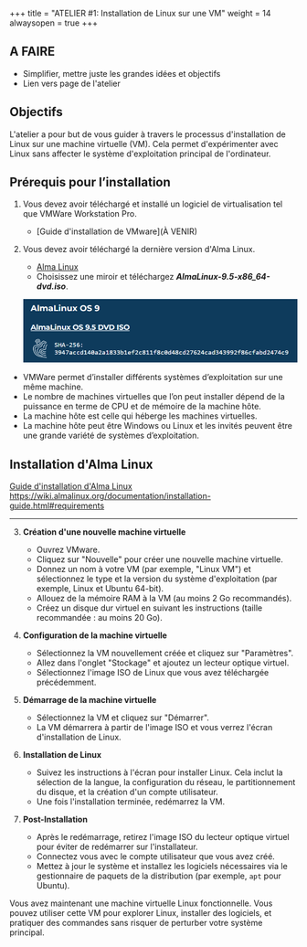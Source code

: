 +++
title = "ATELIER #1: Installation de Linux sur une VM"
weight = 14
alwaysopen = true
+++

## A FAIRE

- Simplifier, mettre juste les grandes idées et objectifs
- Lien vers page de l'atelier

## Objectifs

L'atelier a pour but de vous guider à travers le processus d'installation de Linux sur une machine virtuelle (VM). Cela permet d'expérimenter avec Linux sans affecter le système d'exploitation principal de l'ordinateur.

## Prérequis pour l’installation

1. Vous devez avoir téléchargé et installé un logiciel de virtualisation tel que VMWare Workstation Pro.
	- [Guide d'installation de VMware](À VENIR)
2. Vous devez avoir téléchargé la dernière version d'Alma Linux.
	- [Alma Linux](https://almalinux.org/get-almalinux/)
	- Choisissez une miroir et téléchargez ***AlmaLinux-9.5-x86_64-dvd.iso***.
	
	![Image ISO Alma Linux](telecharger-alma.png)

- VMWare permet d’installer différents systèmes d’exploitation sur une même machine.
- Le nombre de machines virtuelles que l’on peut installer dépend de la puissance en terme de CPU et de mémoire de la machine hôte.
- La machine hôte est celle qui héberge les machines virtuelles.
- La machine hôte peut être Windows ou Linux et les invités peuvent être une grande variété de systèmes d’exploitation.

## Installation d'Alma Linux

[Guide d'installation d'Alma Linux](.pdf)
https://wiki.almalinux.org/documentation/installation-guide.html#requirements




---

3. **Création d'une nouvelle machine virtuelle**
   - Ouvrez VMware.
   - Cliquez sur "Nouvelle" pour créer une nouvelle machine virtuelle.
   - Donnez un nom à votre VM (par exemple, "Linux VM") et sélectionnez le type et la version du système d'exploitation (par exemple, Linux et Ubuntu 64-bit).
   - Allouez de la mémoire RAM à la VM (au moins 2 Go recommandés).
   - Créez un disque dur virtuel en suivant les instructions (taille recommandée : au moins 20 Go).

4. **Configuration de la machine virtuelle**
   - Sélectionnez la VM nouvellement créée et cliquez sur "Paramètres".
   - Allez dans l'onglet "Stockage" et ajoutez un lecteur optique virtuel.
   - Sélectionnez l'image ISO de Linux que vous avez téléchargée précédemment.

5. **Démarrage de la machine virtuelle**
   - Sélectionnez la VM et cliquez sur "Démarrer".
   - La VM démarrera à partir de l'image ISO et vous verrez l'écran d'installation de Linux.

6. **Installation de Linux**
   - Suivez les instructions à l'écran pour installer Linux. Cela inclut la sélection de la langue, la configuration du réseau, le partitionnement du disque, et la création d'un compte utilisateur.
   - Une fois l'installation terminée, redémarrez la VM.

7. **Post-Installation**
   - Après le redémarrage, retirez l'image ISO du lecteur optique virtuel pour éviter de redémarrer sur l'installateur.
   - Connectez vous avec le compte utilisateur que vous avez créé.
   - Mettez à jour le système et installez les logiciels nécessaires via le gestionnaire de paquets de la distribution (par exemple, `apt` pour Ubuntu).


Vous avez maintenant une machine virtuelle Linux fonctionnelle. Vous pouvez utiliser cette VM pour explorer Linux, installer des logiciels, et pratiquer des commandes sans risquer de perturber votre système principal.

